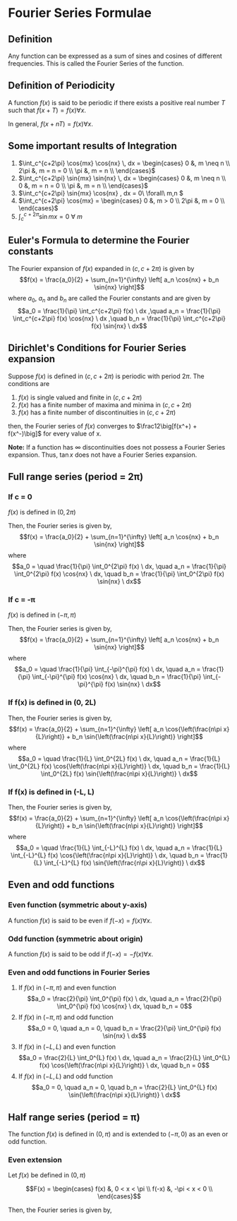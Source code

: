 # Fourier Series Formulae

## Definition
Any function can be expressed as a sum of sines and cosines of different frequencies. This is called the Fourier Series of the function.

## Definition of Periodicity
A function $f(x)$ is said to be periodic if there exists a positive real number $T$ such that $f(x+T) = f(x) \forall x$.

In general, $f(x+nT) = f(x) \forall x$.

## Some important results of Integration
1. $`\int_c^{c+2\pi} \cos{mx} \cos{nx} \, dx =
	\begin{cases}
	0 &, m \neq n \\
	2\pi &, m = n = 0 \\
	\pi &, m = n \\
	\end{cases}`$
1. $`\int_c^{c+2\pi} \sin{mx} \sin{nx} \, dx =
	\begin{cases}
	0 &, m \neq n \\
	0 &, m = n = 0 \\
	\pi &, m = n \\
	\end{cases}`$
1. $\int_c^{c+2\pi} \sin{mx} \cos{nx} \, dx = 0\ \forall\ m,n $
1. $`\int_c^{c+2\pi} \cos{mx} = 
	\begin{cases}
	0 &, m > 0 \\
	2\pi &, m = 0 \\
	\end{cases}`$
1. $`\int_c^{c+2\pi} \sin{mx} = 0\ \forall\ m`$

## Euler's Formula to determine the Fourier constants
The Fourier expansion of $f(x)$ expanded in $(c, c + 2\pi)$ is given by
$$f(x) = \frac{a_0}{2} + \sum_{n=1}^{\infty} \left[ a_n \cos{nx} + b_n \sin{nx} \right]$$
where $a_0$, $a_n$ and $b_n$ are called the Fourier constants and are given by
$$a_0 = \frac{1}{\pi} \int_c^{c+2\pi} f(x) \ dx ,\quad a_n = \frac{1}{\pi} \int_c^{c+2\pi} f(x) \cos{nx} \ dx ,\quad b_n = \frac{1}{\pi} \int_c^{c+2\pi} f(x) \sin{nx} \ dx$$

## Dirichlet's Conditions for Fourier Series expansion
Suppose $f(x)$ is defined in $(c, c + 2\pi)$ is periodic with period $2\pi$. The conditions are
1. $f(x)$ is single valued and finite in $(c, c + 2\pi)$
1. $f(x)$ has a finite number of maxima and minima in $(c, c + 2\pi)$
1. $f(x)$ has a finite number of discontinuities in $(c, c + 2\pi)$

then, the Fourier series of $f(x)$ converges to $\frac12\big[f(x^+) + f(x^-)\big]$ for every value of x.

**Note:** If a function has $\infty$ discontinuities does not possess a Fourier Series expansion. Thus, $\tan{x}$ does not have a Fourier Series expansion.

## Full range series (period = 2&pi;)
### If c = 0
$f(x)$ is defined in $(0, 2\pi)$

Then, the Fourier series is given by,
$$f(x) = \frac{a_0}{2} + \sum_{n=1}^{\infty} \left[ a_n \cos{nx} + b_n \sin{nx} \right]$$
where
$$a_0 = \quad \frac{1}{\pi} \int_0^{2\pi} f(x) \ dx, \quad a_n = \frac{1}{\pi} \int_0^{2\pi} f(x) \cos{nx} \ dx, \quad b_n = \frac{1}{\pi} \int_0^{2\pi} f(x) \sin{nx} \ dx$$

### If c = -&pi;
$f(x)$ is defined in $(-\pi, \pi)$

Then, the Fourier series is given by,
$$f(x) = \frac{a_0}{2} + \sum_{n=1}^{\infty} \left[ a_n \cos{nx} + b_n \sin{nx} \right]$$
where
$$a_0 = \quad \frac{1}{\pi} \int_{-\pi}^{\pi} f(x) \ dx, \quad a_n = \frac{1}{\pi} \int_{-\pi}^{\pi} f(x) \cos{nx} \ dx, \quad b_n = \frac{1}{\pi} \int_{-\pi}^{\pi} f(x) \sin{nx} \ dx$$

### If f(x) is defined in (0, 2L)
Then, the Fourier series is given by,
$$f(x) = \frac{a_0}{2} + \sum_{n=1}^{\infty} \left[ a_n \cos{\left(\frac{n\pi x}{L}\right)} + b_n \sin{\left(\frac{n\pi x}{L}\right)} \right]$$
where
$$a_0 = \quad \frac{1}{L} \int_0^{2L} f(x) \ dx, \quad a_n = \frac{1}{L} \int_0^{2L} f(x) \cos{\left(\frac{n\pi x}{L}\right)} \ dx, \quad b_n = \frac{1}{L} \int_0^{2L} f(x) \sin{\left(\frac{n\pi x}{L}\right)} \ dx$$

### If f(x) is defined in (-L, L)
Then, the Fourier series is given by,
$$f(x) = \frac{a_0}{2} + \sum_{n=1}^{\infty} \left[ a_n \cos{\left(\frac{n\pi x}{L}\right)} + b_n \sin{\left(\frac{n\pi x}{L}\right)} \right]$$
where
$$a_0 = \quad \frac{1}{L} \int_{-L}^{L} f(x) \ dx, \quad a_n = \frac{1}{L} \int_{-L}^{L} f(x) \cos{\left(\frac{n\pi x}{L}\right)} \ dx, \quad b_n = \frac{1}{L} \int_{-L}^{L} f(x) \sin{\left(\frac{n\pi x}{L}\right)} \ dx$$

## Even and odd functions
### Even function (symmetric about y-axis)
A function $f(x)$ is said to be even if $f(-x) = f(x) \forall x$.

### Odd function (symmetric about origin)
A function $f(x)$ is said to be odd if $f(-x) = -f(x) \forall x$.

### Even and odd functions in Fourier Series
1. If $f(x)$ in $(-\pi, \pi)$ and even function
	$$a_0 = \frac{2}{\pi} \int_0^{\pi} f(x) \ dx, \quad a_n = \frac{2}{\pi} \int_0^{\pi} f(x) \cos{nx} \ dx, \quad b_n = 0$$
1. If $f(x)$ in $(-\pi, \pi)$ and odd function
	$$a_0 = 0, \quad a_n = 0, \quad b_n = \frac{2}{\pi} \int_0^{\pi} f(x) \sin{nx} \ dx$$
1. If $f(x)$ in $(-L, L)$ and even function
	$$a_0 = \frac{2}{L} \int_0^{L} f(x) \ dx, \quad a_n = \frac{2}{L} \int_0^{L} f(x) \cos{\left(\frac{n\pi x}{L}\right)} \ dx, \quad b_n = 0$$
1. If $f(x)$ in $(-L, L)$ and odd function
	$$a_0 = 0, \quad a_n = 0, \quad b_n = \frac{2}{L} \int_0^{L} f(x) \sin{\left(\frac{n\pi x}{L}\right)} \ dx$$

## Half range series (period = &pi;)
The function $f(x)$ is defined in $(0, \pi)$ and is extended to $(-\pi, 0)$ as an even or odd function.

### Even extension
Let $f(x)$ be defined in $(0, \pi)$

$$F(x) = 
	\begin{cases}
	f(x) &, 0 < x < \pi \\
	f(-x) &, -\pi < x < 0 \\
	\end{cases}$$

Then, the Fourier series is given by,